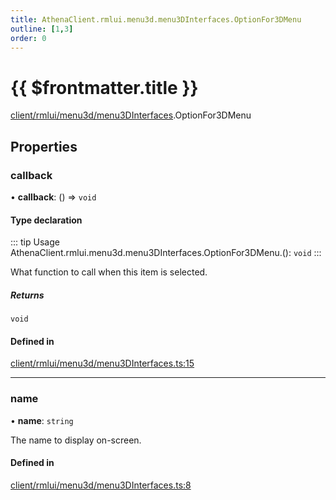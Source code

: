 ```yaml
---
title: AthenaClient.rmlui.menu3d.menu3DInterfaces.OptionFor3DMenu
outline: [1,3]
order: 0
---
```


# {{ $frontmatter.title }}


[client/rmlui/menu3d/menu3DInterfaces](../modules/client_rmlui_menu3d_menu3DInterfaces.md).OptionFor3DMenu

## Properties

### callback

• **callback**: () => `void`

#### Type declaration

::: tip Usage
AthenaClient.rmlui.menu3d.menu3DInterfaces.OptionFor3DMenu.(): `void`
:::

What function to call when this item is selected.

##### Returns

`void`

#### Defined in

[client/rmlui/menu3d/menu3DInterfaces.ts:15](https://github.com/Stuyk/altv-athena/blob/d9b1cbb/src/core/client/rmlui/menu3d/menu3DInterfaces.ts#L15)

___

### name

• **name**: `string`

The name to display on-screen.

#### Defined in

[client/rmlui/menu3d/menu3DInterfaces.ts:8](https://github.com/Stuyk/altv-athena/blob/d9b1cbb/src/core/client/rmlui/menu3d/menu3DInterfaces.ts#L8)
